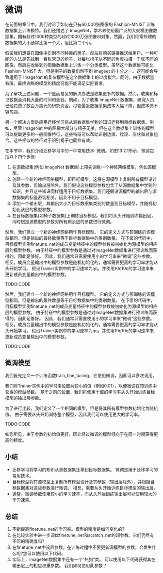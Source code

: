 

<!--
 * @version:
 * @Author:  StevenJokes https://github.com/StevenJokes
 * @Date: 2020-07-14 22:40:22
 * @LastEditors:  StevenJokes https://github.com/StevenJokes
 * @LastEditTime: 2020-07-14 22:56:01
 * @Description:
 * @TODO::
 * @Reference:http://preview.d2l.ai/d2l-en/master/chapter_computer-vision/fine-tuning.html
-->

# 微调

在前面的章节中，我们讨论了如何在只有60,000张图像的 Fashion-MNIST 训练数据集上训练模特。我们还描述了 ImageNet，学术界使用最广泛的大规模图像数据集，拥有超过1000种类型的超过1000万张图像和对象。然而，我们经常处理的数据集的大小通常比第一个大，但比第二个小。

假设我们想要在图像中识别不同种类的椅子，然后将购买链接推送给用户。一种可能的方法是先找到一百张常见的椅子，对每张椅子从不同的角度拍摄一千张不同的图像，然后在收集到的图像数据集上训练一个分类模型。虽然这个数据集可能比 Fashion-MNIST 大，但是例子的数量仍然不到 imageet 的十分之一。这可能会导致适用于 ImageNet 的复杂模型在这个数据集上的过度拟合。同时，由于数据量有限，最终训练的模型的精度可能不能满足实际要求。

为了解决上述问题，一个显而易见的解决办法是收集更多的数据。然而，收集和标记数据会消耗大量的时间和金钱。例如，为了收集 ImageNet 数据集，研究人员已经花费了数百万美元的研究资金。尽管最近数据采集成本大幅下降，但成本仍不容忽视。

另一个解决方案是应用迁移学习将从源数据集学到的知识迁移到目标数据集。例如，尽管 ImageNet 中的图像大部分与椅子无关，但在这个数据集上训练的模型可以提取更多的一般图像特征，这些特征可以帮助识别边缘、纹理、形状和对象组合。这些相似的特征对于识别椅子也同样有效。

在本节中，我们介绍迁移学习中的一种常用技术: 微调。如图13.2.1所示，微调包括以下四个步骤:

1. 在源数据集(例如 ImageNet 数据集)上预先训练一个神经网络模型，例如源模型。
2. 创建一个新的神经网络模型，即目标模型。这将在源模型上复制所有模型设计及其参数，但输出层除外。我们假设这些模型参数包含了从源数据集中学到的知识，并且这些知识同样适用于目标数据集。我们还假设源模型的输出层与源数据集的标签密切相关，因此不用于目标模型。
3. 添加一个输出层，其输出大小为目标数据集类别的数量到目标模型，并随机初始化该层的模型参数。
4. 在目标数据集(如椅子数据集)上训练目标模型。我们将从头开始训练输出层，同时根据源模型的参数对所有剩余层的参数进行微调。


然后，我们建立一个新的神经网络用作目标模型。 它的定义方式与预训练的源模型相同，但是输出的最终数量等于目标数据集中的类别数量。 在下面的代码中，目标模型实例finetune_net的成员变量特征中的模型参数被初始化为源模型的相应层的模型参数。 由于特征中的模型参数是通过对ImageNet数据集进行预训练而获得的，因此足够好。 因此，我们通常只需要使用小的学习率来“微调”这些参数。 相反，成员变量输出中的模型参数是随机初始化的，通常需要更高的学习率才能从头开始学习。 假设Trainer实例中的学习速率为ηη，并使用10η10η的学习速率来更新成员变量输出中的模型参数。

TODO:CODE

然后，我们建立一个新的神经网络用作目标模型。 它的定义方式与预训练的源模型相同，但是输出的最终数量等于目标数据集中的类别数量。 在下面的代码中，目标模型实例finetune_net的成员变量特征中的模型参数被初始化为源模型的相应层的模型参数。 由于特征中的模型参数是通过对ImageNet数据集进行预训练而获得的，因此足够好。 因此，我们通常只需要使用小的学习率来“微调”这些参数。 相反，成员变量输出中的模型参数是随机初始化的，通常需要更高的学习率才能从头开始学习。 假设Trainer实例中的学习速率为ηη，并使用10η10η的学习速率来更新成员变量输出中的模型参数。

TODO:CODE

## 微调模型

我们首先定义一个训练函数train_fine_tuning，它使用微调，因此可以多次调用。

我们将Trainer实例中的学习率设置为较小的值（例如0.01），以便微调在预训练中获得的模型参数。 基于之前的设置，我们将使用十倍的学习率从头开始训练目标模型的输出层参数。

为了进行比较，我们定义了一个相同的模型，但是将其所有模型参数初始化为随机值。 由于需要从头开始训练整个模型，因此我们可以使用更大的学习率。

TODO:CODE

如您所见，由于参数的初始值更好，因此经过微调的模型倾向于在同一时期获得更高的精度。

## 小结

* 迁移学习将学习的知识从源数据集迁移到目标数据集。 微调是用于迁移学习的常用技术。
* 目标模型将在源模型上复制所有模型设计及其参数（输出层除外），并根据目标数据集对这些参数进行微调。 相反，需要从头开始训练目标模型的输出层。
* 通常，微调参数使用较小的学习速率，而从头开始训练输出层可以使用较大的学习速率。

## 总结

1. 不断提高finetune_net的学习率。模型的精度是如何变化的?
1. 在比较实验中进一步调优finetune_net和scratch_net的超参数。它们仍然有不同的精确度吗?
1. 在finetune_net中设置参数。在训练过程中不要更新源模型的参数。会发生什么呢?您可以使用以下代码。
1. 实际上，ImageNet数据集中还有一个“热狗”类。 可以使用以下代码获得其在输出层上的相应权重参数。 我们如何使用此参数？
